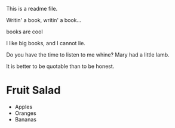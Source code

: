 This is a readme file.

Writin' a book, writin' a book...

books are cool

I like big books, and I cannot lie.

Do you have the time to listen to me whine?
Mary had a little lamb.

It is better to be quotable than to be honest.

Fruit Salad
===========
- Apples
- Oranges
- Bananas
